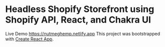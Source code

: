 # Headless Shopify Storefront using Shopify API, React, and Chakra UI 

Live Demo https://nutmeghemp.netlify.app
This project was bootstrapped with [Create React App](https://github.com/facebook/create-react-app).
